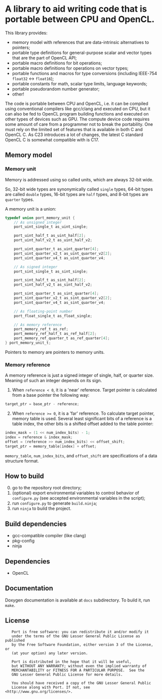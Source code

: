 # A library to aid writing code that is portable between CPU and OpenCL.

This library provides:

* memory model with references that are data-intrinsic alternatives to pointers;
* portable type definitions for general-purpose scalar and vector types that are the part of OpenCL API;
* portable macro definitions for bit operations;
* portable macro definitions for operations on vector types;
* portable functions and macros for type conversions (including IEEE-754 `float32` <-> `float16`);
* portable constants for math, scalar type limits, language keywords;
* portable pseudorandom number generator;
* other!

The code is portable between CPU and OpenCL, i.e.
it can be compiled using conventional compilers like gcc/clang and executed on CPU, but
it can also be fed to OpenCL program building functions and executed on other types of devices such as GPU.
The compute device code requires some amount of care from a programmer not to break the portability.
One must rely on the limited set of features that is available in both C and OpenCL C.
As C23 introduces a lot of changes, the latest C standard OpenCL C is somewhat compatible with is C17.

## Memory model

### Memory unit

Memory is addressed using so called units, which are always 32-bit wide.

So, 32-bit wide types are synonymically called `single` types, 64-bit types are called `double` types,
16-bit types are `half` types, and 8-bit types are `quarter` types.

A memory unit is a union:

```c
typedef union port_memory_unit {
    // As unsigned integer
    port_uint_single_t as_uint_single;

    port_uint_half_t as_uint_half[2];
    port_uint_half_v2_t as_uint_half_v2;

    port_uint_quarter_t as_uint_quarter[4];
    port_uint_quarter_v2_t as_uint_quarter_v2[2];
    port_uint_quarter_v4_t as_uint_quarter_v4;

    // As signed integer
    port_sint_single_t as_sint_single;

    port_sint_half_t as_sint_half[2];
    port_sint_half_v2_t as_sint_half_v2;

    port_sint_quarter_t as_sint_quarter[4];
    port_sint_quarter_v2_t as_sint_quarter_v2[2];
    port_sint_quarter_v4_t as_sint_quarter_v4;

    // As floating-point number
    port_float_single_t as_float_single;

    // As memory reference
    port_memory_ref_t as_ref;
    port_memory_ref_half_t as_ref_half[2];
    port_memory_ref_quarter_t as_ref_quarter[4];
} port_memory_unit_t;
```

Pointers to memory are pointers to memory units.

### Memory reference

A memory reference is just a signed integer of single, half, or quarter size.
Meaning of such an integer depends on its sign.

1. When `reference < 0`, it is a 'near' reference. Target pointer is calculated from a base pointer the following way:

```c
target_ptr = base_ptr - reference;
```

2. When `reference >= 0`, it is a 'far' reference. To calculate target pointer, memory table is used.
Several least significant bits of a reference is a table index, the other bits is a shifted offset added to the table pointer:

```c
index_mask = (1 << num_index_bits) - 1;
index = reference & index_mask;
offset = (reference >> num_index_bits) << offset_shift;
target_ptr = memory_table[index] + offset;
```

`memory_table`, `num_index_bits`, and `offset_shift` are specifications of a data structure format.

## How to build

0. go to the repository root directory;
1. (optional) export environmental variables to control behavior of `configure.py` (see accepted environmental variables in the script);
2. run `configure.py` to generate `build.ninja`;
3. run `ninja` to build the project.

## Build dependencies

* gcc-compatible compiler (like clang)
* pkg-config
* ninja

## Dependencies

* OpenCL

## Documentation

Doxygen documentation is available at `docs` subdirectory. To build it, run `make`.

## License

```
   Port is free software: you can redistribute it and/or modify it
   under the terms of the GNU Lesser General Public License as published
   by the Free Software Foundation, either version 3 of the License, or
   (at your option) any later version.

   Port is distributed in the hope that it will be useful,
   but WITHOUT ANY WARRANTY; without even the implied warranty of
   MERCHANTABILITY or FITNESS FOR A PARTICULAR PURPOSE.  See the
   GNU Lesser General Public License for more details.

   You should have received a copy of the GNU Lesser General Public
   License along with Port. If not, see <http://www.gnu.org/licenses/>.
```

